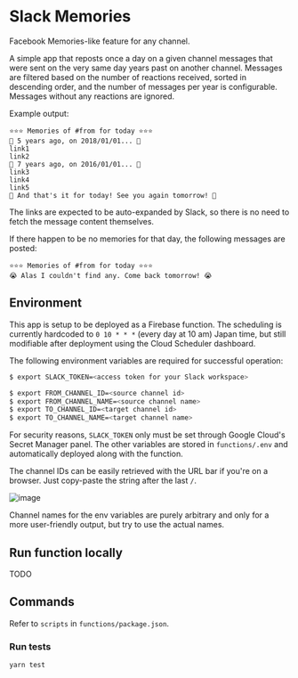 # Slack Memories

Facebook Memories-like feature for any channel.

A simple app that reposts once a day on a given channel messages that were sent on the very same day years past on another channel. Messages are filtered based on the number of reactions received, sorted in descending order, and the number of messages per year is configurable. Messages without any reactions are ignored.

Example output:
```
⭐️⭐️⭐️ Memories of #from for today ⭐️⭐️⭐️
💭 5 years ago, on 2018/01/01... 💭
link1
link2
💭 7 years ago, on 2016/01/01... 💭
link3
link4
link5
👋 And that's it for today! See you again tomorrow! 👋
```

The links are expected to be auto-expanded by Slack, so there is no need to fetch the message content themselves.

If there happen to be no memories for that day, the following messages are posted:

```
⭐️⭐️⭐️ Memories of #from for today ⭐️⭐️⭐️
😭 Alas I couldn't find any. Come back tomorrow! 😭
```

## Environment

This app is setup to be deployed as a Firebase function. The scheduling is currently hardcoded to `0 10 * * *` (every day at 10 am) Japan time, but still modifiable after deployment using the Cloud Scheduler dashboard.

The following environment variables are required for successful operation:

```zsh
$ export SLACK_TOKEN=<access token for your Slack workspace>

$ export FROM_CHANNEL_ID=<source channel id>
$ export FROM_CHANNEL_NAME=<source channel name>
$ export TO_CHANNEL_ID=<target channel id>
$ export TO_CHANNEL_NAME=<target channel name>
```

For security reasons, `SLACK_TOKEN` only must be set through Google Cloud's Secret Manager panel. The other variables are stored in `functions/.env` and automatically deployed along with the function.

The channel IDs can be easily retrieved with the URL bar if you're on a browser. Just copy-paste the string after the last `/`.

![image](https://user-images.githubusercontent.com/97494405/221216941-e98122d3-7176-40fb-8afb-4f0a9afe81e5.png)

Channel names for the env variables are purely arbitrary and only for a more user-friendly output, but try to use the actual names.

## Run function locally

TODO

## Commands

Refer to `scripts` in `functions/package.json`.

### Run tests
`yarn test`
